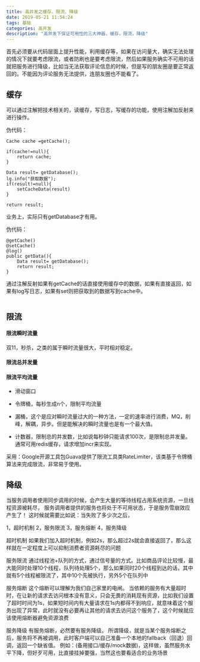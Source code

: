 ```yaml
---
title: 高并发之缓存、限流、降级
date: 2019-05-21 11:54:24
tags: 基础
categories: 高并发
description: "高并发下保证可用性的三大神器，缓存，限流，降级"
---
```


首先必须要从代码层面上提升性能，利用缓存等，如果在访问量大，确实无法处理的情况下就要考虑限流，或者防刷也是要考虑限流，然后如果服务确实不可用的话就把服务进行降级，比如当无法获取评论信息的时候，但是写的朋友圈是要正常返回的。不能因为评论服务无法提供，连朋友圈也不能看了。


## 缓存


可以通过注解把技术相关的，读缓存，写日志，写缓存的功能，使用注解加反射来进行操作。

伪代码：
```
Cache cache =getCache();

if(cache!=null){
    return cache;
}

Data result= getDatabase();
lg.info("获取数据");
if(result!=null){
    setCacheData(result)
}

return result;

```

业务上，实际只有getDatabase才有用。

伪代码：
```
@getCache()
@setCache()
@log()
public getData(){
    Data result= getDatabase();
    return result;
}

```

通过注解反射如果有getCache的话直接使用缓存中的数据，如果有直接返回，如果有log写日志，如果有set则把获取到的数据写到cache中。

```

```

## 限流

#### 限流瞬时流量

双11，秒杀，之类的属于瞬时流量很大，平时相对稳定。
#### 限流总并发量


#### 限流平均流量

- 滑动窗口

- 令牌桶，每秒生成n个，限制平均流量

- 漏桶，这个是应对瞬时流量过大的一种方法，一定的速率进行消费，MQ，削峰，解耦，异步。但是能解决的瞬时流量也是有一个最大值。

- 计数器，限制总的并发数，比如说每秒钟只能请求100次，是限制总并发量。通常可用redis缓存，请求增加incr来实现。

采用：Google开源工具包Guava提供了限流工具类RateLimiter，该类基于令牌桶算法来完成限流，非常易于使用。


## 降级


当服务调用者使用同步调用的时候，会产生大量的等待线程占用系统资源，一旦线程资源被耗尽，
服务调用者提供的服务也将处于不可用状态，于是服务雪崩效应产生了！
这时候就需要比如说：当失败了多少次之后，

1，超时机制
2，服务限流
3，服务熔断
4，服务降级

超时机制
如果我们加入超时机制，例如2s，那么超过2s就会直接返回了，那么这样就在一定程度上可以抑制消费者资源耗尽的问题

服务限流
通过线程池+队列的方式，通过信号量的方式。比如商品评论比较慢，最大能同时处理10个线程，队列待处理5个，那么如果同时20个线程到达的话，其中就有5个线程被限流了，其中10个先被执行，另外5个在队列中

服务熔断
这个熔断可以理解为我们自己家里的电闸。
当依赖的服务有大量超时时，在让新的请求去访问根本没有意义，只会无畏的消耗现有资源，比如我们设置了超时时间为1s，如果短时间内有大量请求在1s内都得不到响应，就意味着这个服务出现了异常，此时就没有必要再让其他的请求去访问这个服务了，这个时候就应该使用熔断器避免资源浪费

服务降级
有服务熔断，必然要有服务降级。
所谓降级，就是当某个服务熔断之后，服务将不再被调用，此时客户端可以自己准备一个本地的fallback（回退）回调，返回一个缺省值。 例如：(备用接口/缓存/mock数据)，这样做，虽然服务水平下降，但好歹可用，比直接挂掉要强，当然这也要看适合的业务场景

